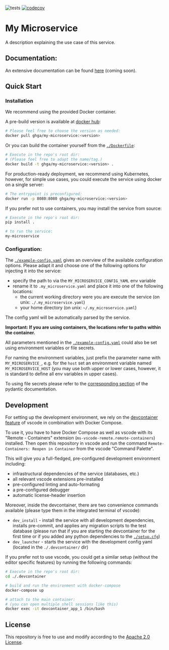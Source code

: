 ![tests](https://github.com/ghga-de/my-microservice/actions/workflows/unit_and_int_tests.yaml/badge.svg)
[![codecov](https://codecov.io/gh/ghga-de/my-microservice/branch/main/graph/badge.svg?token=GYH99Y71CK)](https://codecov.io/gh/ghga-de/my-microservice)
# My Microservice

A description explaining the use case of this service.

## Documentation:

An extensive documentation can be found [here](...) (coming soon).

## Quick Start
### Installation
We recommend using the provided Docker container.

A pre-build version is available at [docker hub](https://hub.docker.com/repository/docker/ghga/my-microservice):
```bash
# Please feel free to choose the version as needed:
docker pull ghga/my-microservice:<version>
```

Or you can build the container yourself from the [`./Dockerfile`](./Dockerfile):
```bash
# Execute in the repo's root dir:
# (Please feel free to adapt the name/tag.)
docker build -t ghga/my-microservice:<version> .
```

For production-ready deployment, we recommend using Kubernetes, however,
for simple use cases, you could execute the service using docker
on a single server:
```bash
# The entrypoint is preconfigured:
docker run -p 8080:8080 ghga/my-microservice:<version>
```

If you prefer not to use containers, you may install the service from source:
```bash
# Execute in the repo's root dir:
pip install .

# to run the service:
my-microservice
```

### Configuration:
The [`./example-config.yaml`](./example-config.yaml) gives an overview of the available configuration options.
Please adapt it and choose one of the following options for injecting it into the service:
- specify the path to via the `MY_MICROSERVICE_CONFIG_YAML` env variable
- rename it to `.my_microservice.yaml` and place it into one of the following locations:
  - the current working directory were you are execute the service (on unix: `./.my_microservice.yaml`)
  - your home directory (on unix: `~/.my_microservice.yaml`)

The config yaml will be automatically parsed by the service.

**Important: If you are using containers, the locations refer to paths within the container.**

All parameters mentioned in the [`./example-config.yaml`](./example-config.yaml)
could also be set using environment variables or file secrets.

For naming the environment variables, just prefix the parameter name with `MY_MICROSERVICE_`,
e.g. for the `host` set an environment variable named `MY_MICROSERVICE_HOST`
(you may use both upper or lower cases, however, it is standard to define all env
variables in upper cases).

To using file secrets please refer to the
[corresponding section](https://pydantic-docs.helpmanual.io/usage/settings/#secret-support)
of the pydantic documentation.


## Development
For setting up the development environment, we rely on the
[devcontainer feature](https://code.visualstudio.com/docs/remote/containers) of vscode
in combination with Docker Compose.

To use it, you have to have Docker Compose as well as vscode with its "Remote - Containers" extension (`ms-vscode-remote.remote-containers`) installed.
Then open this repository in vscode and run the command
`Remote-Containers: Reopen in Container` from the vscode "Command Palette".

This will give you a full-fledged, pre-configured development environment including:
- infrastructural dependencies of the service (databases, etc.)
- all relevant vscode extensions pre-installed
- pre-configured linting and auto-formating
- a pre-configured debugger
- automatic license-header insertion

Moreover, inside the devcontainer, there are two convenience commands available
(please type them in the integrated terminal of vscode):
- `dev_install` - install the service with all development dependencies,
installs pre-commit, and applies any migration scripts to the test database
(please run that if you are starting the devcontainer for the first time
or if you added any python dependencies to the [`./setup.cfg`](./setup.cfg))
- `dev_launcher` - starts the service with the development config yaml
(located in the `./.devcontainer/` dir)

If you prefer not to use vscode, you could get a similar setup (without the editor specific features)
by running the following commands:
``` bash
# Execute in the repo's root dir:
cd ./.devcontainer

# build and run the environment with docker-compose
docker-compose up

# attach to the main container:
# (you can open multiple shell sessions like this)
docker exec -it devcontainer_app_1 /bin/bash
```

## License
This repository is free to use and modify according to the [Apache 2.0 License](./LICENSE).

